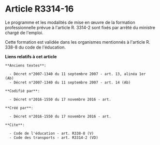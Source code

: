 # Article R3314-16

Le programme et les modalités de mise en œuvre de la formation professionnelle prévue à l'article R. 3314-2 sont fixés par
arrêté du ministre chargé de l'emploi. 

Cette formation est validée dans les organismes mentionnés à l'article R. 338-8 du code de l'éducation.

**Liens relatifs à cet article**

	**Anciens textes**:

	  - Décret n°2007-1340 du 11 septembre 2007 - art. 13, alinéa 1er  (Ab)
	  - Décret n°2007-1340 du 11 septembre 2007 - art. 14 (Ab)

	**Codifié par**:

	  - Décret n°2016-1550 du 17 novembre 2016 - art.

	**Créé par**:

	  - Décret n°2016-1550 du 17 novembre 2016 - art.

	**Cite**:

	  - Code de l'éducation - art. R338-8 (V)
	  - Code des transports - art. R3314-2 (VD)
